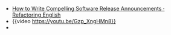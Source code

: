 - [How to Write Compelling Software Release Announcements · Refactoring English](https://refactoringenglish.com/chapters/release-announcements/)
- {{video https://youtu.be/Gzp_XngHMn8}}
-